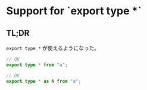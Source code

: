 # Support for \`export type \*\`

## TL;DR

`export type *` が使えるようになった。

```typescript
// OK
export type * from "a";

// OK
export type * as A from "a";
```
